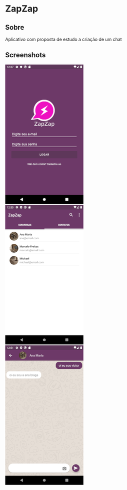 # ZapZap

## Sobre

Aplicativo com proposta de estudo a criação de um chat

## Screenshots

<img src="captures/Screenshot_20220413_123809.png" width="250">&nbsp;&nbsp;&nbsp;<img src="captures/Screenshot_20220413_125056.png" width="250">&nbsp;&nbsp;&nbsp;<img src="captures/Screenshot_20220413_125137.png" width="250">
